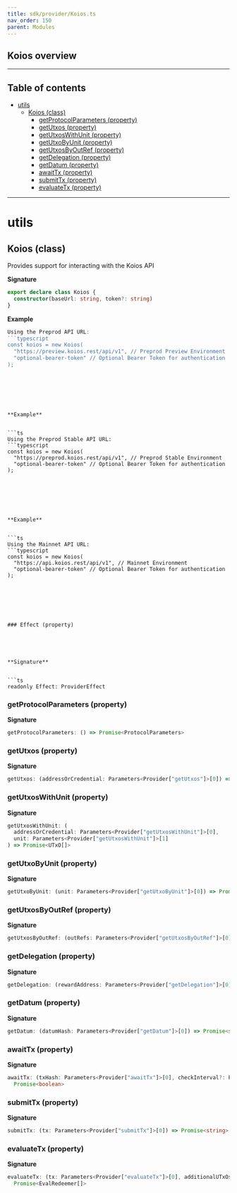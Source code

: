 ```yaml
---
title: sdk/provider/Koios.ts
nav_order: 150
parent: Modules
---
```


## Koios overview

---

<h2 class="text-delta">Table of contents</h2>

- [utils](#utils)
  - [Koios (class)](#koios-class)
    - [getProtocolParameters (property)](#getprotocolparameters-property)
    - [getUtxos (property)](#getutxos-property)
    - [getUtxosWithUnit (property)](#getutxoswithunit-property)
    - [getUtxoByUnit (property)](#getutxobyunit-property)
    - [getUtxosByOutRef (property)](#getutxosbyoutref-property)
    - [getDelegation (property)](#getdelegation-property)
    - [getDatum (property)](#getdatum-property)
    - [awaitTx (property)](#awaittx-property)
    - [submitTx (property)](#submittx-property)
    - [evaluateTx (property)](#evaluatetx-property)

---

# utils

## Koios (class)

Provides support for interacting with the Koios API

**Signature**

```ts
export declare class Koios {
  constructor(baseUrl: string, token?: string)
}
```

**Example**

````ts
Using the Preprod API URL:
```typescript
const koios = new Koios(
  "https://preview.koios.rest/api/v1", // Preprod Preview Environment
  "optional-bearer-token" // Optional Bearer Token for authentication
);
````

````






**Example**


```ts
Using the Preprod Stable API URL:
```typescript
const koios = new Koios(
  "https://preprod.koios.rest/api/v1", // Preprod Stable Environment
  "optional-bearer-token" // Optional Bearer Token for authentication
);
````

````






**Example**


```ts
Using the Mainnet API URL:
```typescript
const koios = new Koios(
  "https://api.koios.rest/api/v1", // Mainnet Environment
  "optional-bearer-token" // Optional Bearer Token for authentication
);
````

````






### Effect (property)





**Signature**


```ts
readonly Effect: ProviderEffect
````

### getProtocolParameters (property)

**Signature**

```ts
getProtocolParameters: () => Promise<ProtocolParameters>
```

### getUtxos (property)

**Signature**

```ts
getUtxos: (addressOrCredential: Parameters<Provider["getUtxos"]>[0]) => Promise<UTxO[]>
```

### getUtxosWithUnit (property)

**Signature**

```ts
getUtxosWithUnit: (
  addressOrCredential: Parameters<Provider["getUtxosWithUnit"]>[0],
  unit: Parameters<Provider["getUtxosWithUnit"]>[1]
) => Promise<UTxO[]>
```

### getUtxoByUnit (property)

**Signature**

```ts
getUtxoByUnit: (unit: Parameters<Provider["getUtxoByUnit"]>[0]) => Promise<UTxO>
```

### getUtxosByOutRef (property)

**Signature**

```ts
getUtxosByOutRef: (outRefs: Parameters<Provider["getUtxosByOutRef"]>[0]) => Promise<UTxO[]>
```

### getDelegation (property)

**Signature**

```ts
getDelegation: (rewardAddress: Parameters<Provider["getDelegation"]>[0]) => Promise<Delegation>
```

### getDatum (property)

**Signature**

```ts
getDatum: (datumHash: Parameters<Provider["getDatum"]>[0]) => Promise<string>
```

### awaitTx (property)

**Signature**

```ts
awaitTx: (txHash: Parameters<Provider["awaitTx"]>[0], checkInterval?: Parameters<Provider["awaitTx"]>[1]) =>
  Promise<boolean>
```

### submitTx (property)

**Signature**

```ts
submitTx: (tx: Parameters<Provider["submitTx"]>[0]) => Promise<string>
```

### evaluateTx (property)

**Signature**

```ts
evaluateTx: (tx: Parameters<Provider["evaluateTx"]>[0], additionalUTxOs?: Parameters<Provider["evaluateTx"]>[1]) =>
  Promise<EvalRedeemer[]>
```
